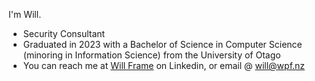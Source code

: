 I'm Will.

- Security Consultant
- Graduated in 2023 with a Bachelor of Science in Computer Science (minoring in Information Science) from the University of Otago
- You can reach me at [Will Frame](https://www.linkedin.com/in/will-frame-2b1299277/) on Linkedin, or email @ [will@wpf.nz](mailto:will@wpf.nz)
